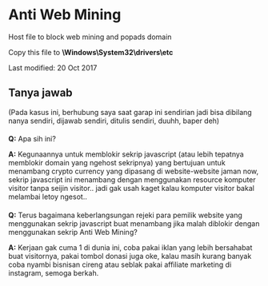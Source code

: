 Anti Web Mining
==============

Host file to block web mining and popads domain

Copy this file to **\Windows\System32\drivers\etc**

Last modified: 20 Oct 2017

####
####


## Tanya jawab 

(Pada kasus ini, berhubung saya saat garap ini sendirian jadi bisa dibilang nanya sendiri, dijawab sendiri, ditulis sendiri, duuhh, baper deh)

####
####

**Q:** Apa sih ini?

**A:** Kegunaannya untuk memblokir sekrip javascript (atau lebih tepatnya memblokir domain yang ngehost sekripnya) yang bertujuan untuk menambang crypto currency yang dipasang di website-website jaman now, sekrip javascript ini menambang dengan menggunakan resource komputer visitor tanpa seijin visitor.. jadi gak usah kaget kalau komputer visitor bakal melambai letoy ngesot..

####
####

**Q:** Terus bagaimana keberlangsungan rejeki para pemilik website yang menggunakan sekrip javascript buat menambang jika malah diblokir dengan menggunakan sekrip Anti Web Mining?

**A:** Kerjaan gak cuma 1 di dunia ini, coba pakai iklan yang lebih bersahabat buat visitornya, pakai tombol donasi juga oke, kalau masih kurang banyak coba nyambi bisnisan cireng atau seblak pakai affiliate marketing di instagram, semoga berkah.
